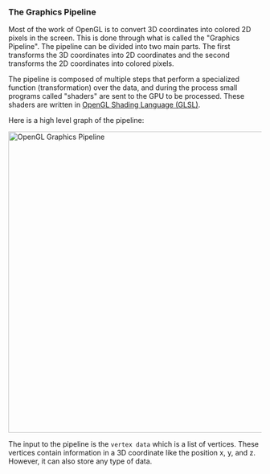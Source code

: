 ### The Graphics Pipeline
Most of the work of OpenGL is to convert 3D coordinates into colored 2D pixels in the screen.
This is done through what is called the "Graphics Pipeline". The pipeline can be divided into
two main parts. The first transforms the 3D coordinates into 2D coordinates and the second transforms the
2D coordinates into colored pixels.

The pipeline is composed of multiple steps that perform a specialized function (transformation)
over the data, and during the process small programs called "shaders" are sent to the GPU to be
processed. These shaders are written in [OpenGL Shading Language (GLSL)](https://www.khronos.org/opengl/wiki/Core_Language_(GLSL)).

Here is a high level graph of the pipeline:

<img src="https://fly.storage.tigris.dev/cmc-bucket/images/opengl_graphics_pipeline.jpg" alt="OpenGL Graphics Pipeline" width="600" />

The input to the pipeline is the `vertex data` which is a list of vertices. These vertices contain information in a 3D coordinate like the 
position x, y, and z. However, it can also store any type of data.

### 
